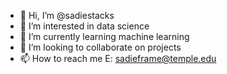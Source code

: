 - 👋 Hi, I’m @sadiestacks
- 👀 I’m interested in data science
- 🌱 I’m currently learning machine learning
- 💞️ I’m looking to collaborate on projects 
- 📫 How to reach me E: sadieframe@temple.edu

<!---
sadiestacks/sadiestacks is a ✨ special ✨ repository because its `README.md` (this file) appears on your GitHub profile.
You can click the Preview link to take a look at your changes.
--->
